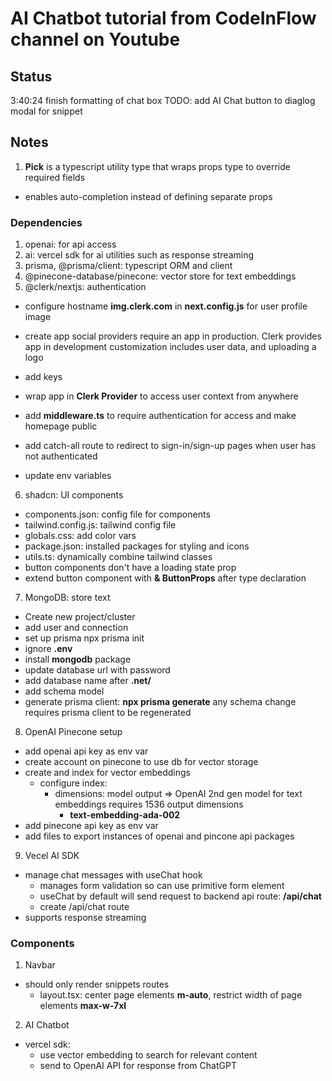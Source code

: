 # AI Chatbot tutorial from CodeInFlow channel on Youtube

## Status

3:40:24 finish formatting of chat box
TODO: add AI Chat button to diaglog modal for snippet

## Notes

1. **Pick** is a typescript utility type that wraps props type to override required fields

- enables auto-completion instead of defining separate props

### Dependencies

1. openai: for api access
2. ai: vercel sdk for ai utilities such as response streaming
3. prisma, @prisma/client: typescript ORM and client
4. @pinecone-database/pinecone: vector store for text embeddings
5. @clerk/nextjs: authentication

- configure hostname **img.clerk.com** in **next.config.js** for user profile image

- create app
  social providers require an app in production. Clerk provides app in development
  customization includes user data, and uploading a logo
- add keys
- wrap app in **Clerk Provider** to access user context from anywhere
- add **middleware.ts** to require authentication for access and make homepage public
- add catch-all route to redirect to sign-in/sign-up pages when user has not authenticated
- update env variables

6. shadcn: UI components

- components.json: config file for components
- tailwind.config.js: tailwind config file
- globals.css: add color vars
- package.json: installed packages for styling and icons
- utils.ts: dynamically combine tailwind classes
- button components don't have a loading state prop
- extend button component with **& ButtonProps** after type declaration

7. MongoDB: store text

- Create new project/cluster
- add user and connection
- set up prisma
  npx prisma init
- ignore **.env**
- install **mongodb** package
- update database url with password
- add database name after **.net/**
- add schema model
- generate prisma client: **npx prisma generate**
  any schema change requires prisma client to be regenerated

8. OpenAI Pinecone setup

- add openai api key as env var
- create account on pinecone to use db for vector storage
- create and index for vector embeddings
  - configure index:
    - dimensions: model output => OpenAI 2nd gen model for text embeddings requires 1536 output dimensions
      - **text-embedding-ada-002**
- add pinecone api key as env var
- add files to export instances of openai and pincone api packages

9.  Vecel AI SDK

- manage chat messages with useChat hook
  - manages form validation so can use primitive form element
  - useChat by default will send request to backend api route: **/api/chat**
  - create /api/chat route
- supports response streaming

### Components

1. Navbar

- should only render snippets routes
  - layout.tsx: center page elements **m-auto**, restrict width of page elements **max-w-7xl**

2. AI Chatbot

- vercel sdk:
  - use vector embedding to search for relevant content
  - send to OpenAI API for response from ChatGPT
